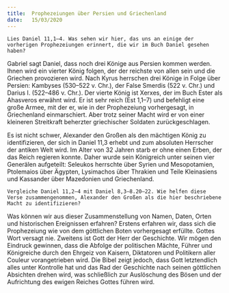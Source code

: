 ```yaml
---
title:  Prophezeiungen über Persien und Griechenland
date:   15/03/2020
---
```


`Lies Daniel 11,1–4. Was sehen wir hier, das uns an einige der vorherigen Prophezeiungen erinnert, die wir im Buch Daniel gesehen haben?`

Gabriel sagt Daniel, dass noch drei Könige aus Persien kommen werden. Ihnen wird ein vierter König folgen, der der reichste von allen sein und die Griechen provozieren wird. Nach Kyrus herrschen drei Könige in Folge über Persien: Kambyses (530–522 v. Chr.), der False Smerdis (522 v. Chr.) und Darius I. (522–486 v. Chr.). Der vierte König ist Xerxes, der im Buch Ester als Ahasveros erwähnt wird. Er ist sehr reich (Est 1,1–7) und befehligt eine große Armee, mit der er, wie in der Prophezeiung vorhergesagt, in Griechenland einmarschiert. Aber trotz seiner Macht wird er von einer kleineren Streitkraft beherzter griechischer Soldaten zurückgeschlagen.

Es ist nicht schwer, Alexander den Großen als den mächtigen König zu identifizieren, der sich in Daniel 11,3 erhebt und zum absoluten Herrscher der antiken Welt wird. Im Alter von 32 Jahren starb er ohne einen Erben, der das Reich regieren konnte. Daher wurde sein Königreich unter seinen vier Generälen aufgeteilt: Seleukos herrschte über Syrien und Mesopotamien, Ptolemaios über Ägypten, Lysimachos über Thrakien und Teile Kleinasiens und Kassander über Mazedonien und Griechenland.

`Vergleiche Daniel 11,2–4 mit Daniel 8,3–8.20–22. Wie helfen diese Verse zusammengenommen, Alexander den Großen als die hier beschriebene Macht zu identifizieren?`

Was können wir aus dieser Zusammenstellung von Namen, Daten, Orten und historischen Ereignissen erfahren? Erstens erfahren wir, dass sich die Prophezeiung wie von dem göttlichen Boten vorhergesagt erfüllte. Gottes Wort versagt nie. Zweitens ist Gott der Herr der Geschichte. Wir mögen den Eindruck gewinnen, dass die Abfolge der politischen Mächte, Führer und Königreiche durch den Ehrgeiz von Kaisern, Diktatoren und Politikern aller Couleur vorangetrieben wird. Die Bibel zeigt jedoch, dass Gott letztendlich alles unter Kontrolle hat und das Rad der Geschichte nach seinen göttlichen Absichten drehen wird, was schließlich zur Auslöschung des Bösen und der Aufrichtung des ewigen Reiches Gottes führen wird.